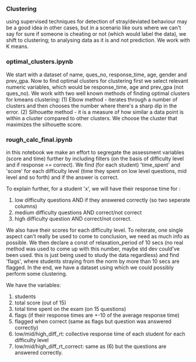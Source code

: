 ### **Clustering**
using supervised techniques for detection of stray/deviated behaviour may be a good idea in other cases, but in a scenario like ours where we can't say for sure if someone is cheating or not (which would label the data), we shift to clustering; to analysing data as it is and not prediction. We work with K means. 

### **optimal_clusters.ipynb**

We start with a dataset of name, ques_no, response_time, age, gender and prev_gpa. Now to find optimal clusters for clustering first we select relevant numeric variables, which would be response_time, age and prev_gpa (not ques_no). We work with two well known methods of finding optimal clusters for kmeans clustering: (1) Elbow method - iterates through a number of clusters and then chooses the number where there's a sharp dip in the error. (2) Silhouette method - it is a measure of how similar a data point is within a cluster compared to other clusters. We choose the cluster that maximizes the silhouette score.

### **rough_calc_final.ipynb**

in this notebook we make an effort to segregate the assessment variables (score and time) further by including filters (on the basis of difficulty level and if response == correct). We find (for each student) 'time_spent' and 'score' for each difficulty level (time they spent on low level questions, mid level and so forth) and if the answer is correct.

To explain further, for a student 'x', we will have their response time for :
1. low difficulty questions AND if they answered correctly (so two seperate columns)
2. medium difficulty questions AND correct/not correct
3. high difficulty question AND correct/not correct.

We also have their scores for each difficulty level. To reiterate, one single aspect can't really be used to come to conclusion, we need as much info as possible. We then declare a const of relaxation_period of 10 secs (no real method was used to come up with this number, maybe std dev could've been used. this is just being used to study the data regardless) and find 'flags', where students straying from the norm by more than 10 secs are flagged. In the end, we have a dataset using which we could possibly perform some clustering. 

We have the variables:
1. students
2. total score (out of 15)
3. total time spent on the exam (on 15 questions)
4. flags (if their response times are +-10 of the average response time)
5. flagged when correct (same as flags but question was answered correctly)
6. low/mid/high_diff_rt: collective response time of each student for each difficulty level
7. low/mid/high_diff_rt_correct: same as (6) but the questions are answered correctly.
